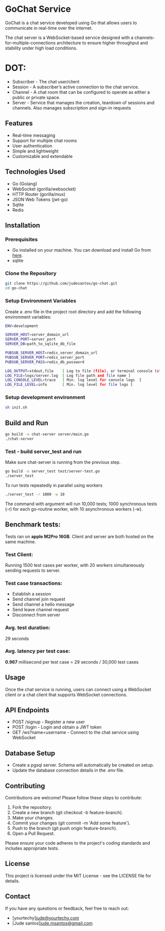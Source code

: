 # GoChat Service

GoChat is a chat service developed using Go that allows users to communicate in real-time over the internet.

The chat server is a WebSocket-based service designed with a channels-for-multiple-connections architecture to ensure higher throughput and stability under high load conditions.

# DOT:

- Subscriber - The chat user/client
- Session - A subscriber’s active connection to the chat service.
- Channel - A chat room that can be configured to operate as either a public or private space.
- Server - Service that manages the creation, teardown of sessions and channels. Also manages subscription and sign-in requests

## Features

- Real-time messaging
- Support for multiple chat rooms
- User authentication
- Simple and lightweight
- Customizable and extendable

## Technologies Used

- Go (Golang)
- WebSocket (gorilla/websocket)
- HTTP Router (gorilla/mux)
- JSON Web Tokens (jwt-go)
- Sqlite
- Redis

## Installation

### Prerequisites

- Go installed on your machine. You can download and install Go from [here](https://golang.org/dl/).
- sqlite

### Clone the Repository

```bash
git clone https://github.com/judesantos/go-chat.git
cd go-chat
```

### Setup Environment Variables

  Create a .env file in the project root directory and add the following environment variables:

  ```bash
  ENV=development

  SERVER_HOST=server_domain_url
  SERVER_PORT=server_port
  SERVER_DB=path_to_sqlite_db_file

  PUBSUB_SERVER_HOST=redis_server_domain_url
  PUBSUB_SERVER_PORT=redis_server_port
  PUBSUB_SERVER_PASS=redis_db_password

  LOG_OUTPUT=stdout,file    [ Log to file (file), or terminal console (stdout) ]
  LOG_FILE=logs/server.log  [ Log file path and file name ]
  LOG_CONSOLE_LEVEL=trace   [ Min. log level for console logs  ]
  LOG_FILE_LEVEL=info       [ Min. log level for file logs ]
  ```

### Setup development environment

  ```bash
  sh init.sh
  ```

## Build and Run

  ```bash
  go build -o chat-server server/main.go
  ./chat-server
  ```

### Test - build server_test and run

  Make sure chat-server is running from the previous step.

  ```bash
  go build -o server_test test/server-test.go
  ./server_test
  ```

  To run tests repeatedly in parallel using workers

  ```bash
  ./server_test -r 1000 -w 10
  ```
  The command with argument will run 10,000 tests; 1000 synchronous tests (-r) for each go-routine worker, with 10 asynchronous workers (-w).

## Benchmark tests:

  Tests ran on **apple M2Pro 16GB**.
  Client and server are both hosted on the same machine.

### Test Client:

  Running 1500 test cases per worker, with 20 workers simultaneously sending requests to server.

### Test case transactions:

- Establish a session
- Send channel join request
- Send channel a hello message
- Send leave channel request
- Disconnect from server

### Avg. test duration:

  29 seconds

### Avg. latency per test case:

  **0.967** millisecond per test case = 29 seconds / 30,000 test cases

## Usage
  Once the chat service is running, users can connect using a WebSocket client or a chat client that supports WebSocket connections.

## API Endpoints
- POST /signup - Register a new user
- POST /login - Login and obtain a JWT token
- GET /ws?name=username - Connect to the chat service using WebSocket

## Database Setup
- Create a pgsql server. Schema will automatically be created on setup.
- Update the database connection details in the .env file.

## Contributing

  Contributions are welcome! Please follow these steps to contribute:

  1. Fork the repository.
  2. Create a new branch (git checkout -b feature-branch).
  3. Make your changes.
  4. Commit your changes (git commit -m 'Add some feature').
  5. Push to the branch (git push origin feature-branch).
  6. Open a Pull Request.

  Please ensure your code adheres to the project's coding standards and includes appropriate tests.

## License

  This project is licensed under the MIT License - see the LICENSE file for details.

## Contact

  If you have any questions or feedback, feel free to reach out:

  - [yourtechy]jude@yourtechy.com
  - [Jude santos]jude.msantos@gmail.com
